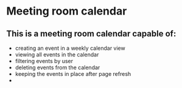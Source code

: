 # Meeting room calendar
## This is a meeting room calendar capable of:
- creating an event in a weekly calendar view
- viewing all events in the calendar
- filtering events by user
- deleting events from the calendar
- keeping the events in place after page refresh
- 